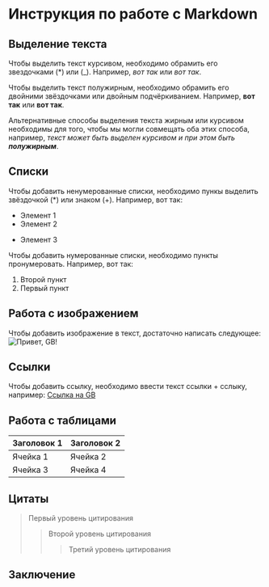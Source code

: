 # Инструкция по работе с Markdown

## Выделение текста
Чтобы выделить текст курсивом, необходимо обрамить его звездочками (*) или (_). Например, *вот так* или _вот так_. 

Чтобы выделить текст полужирным, необходимо обрамить его двойними звёздочками или двойным подчёркиванием. Например, **вот так** или __вот так__.

Альтернативные способы выделения текста жирным или курсивом необходимы для того, чтобы мы могли совмещать оба этих способа, например, _текст может быть выделен курсивом и при этом быть **полужирным**_.

## Списки

Чтобы добавить ненумерованные списки, необходимо пункы выделить звёздочкой (*) или знаком (+). Например, вот так:
* Элемент 1
* Элемент 2
+ Элемент 3

Чтобы добавить нумерованные списки, необходимо пункты пронумеровать. Например, вот так:
1. Второй пункт
2. Первый пункт 

## Работа с изображением

Чтобы добавить изображение в текст, достаточно написать следующее: ![Привет, GB!](gb.jpg)

## Ссылки

Чтобы добавить ссылку, необходимо ввести текст ссылки + сслыку, например: [Ссылка на GB](https://gb.ru/lessons/402677)

## Работа с таблицами

| Заголовок 1 | Заголовок 2 |
| ----------- | ----------- |
| Ячейка 1    | Ячейка 2   |
| Ячейка 3    | Ячейка 4   |

## Цитаты

> Первый уровень цитирования
>> Второй уровень цитирования
>>> Третий уровень цитирования

## Заключение